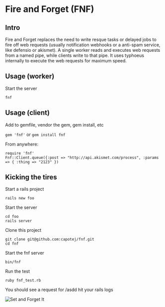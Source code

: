 # Fire and Forget (FNF)


## Intro

Fire and Forget replaces the need to write resque tasks or delayed jobs to fire off web requests (usually notification webhooks or a anti-spam service, like defensio or akismet). A single worker reads and executes web requests from a named pipe, while clients write to that pipe. It uses typhoeus internally to execute the web requests for maximum speed.

## Usage (worker)

Start the server

```
fnf
```


## Usage (client)

Add to gemfile, vendor the gem, gem install, etc

```gem 'fnf'``` or ```gem install fnf```

From anywhere:

```
require 'fnf'
Fnf::Client.queue({:post => "http://api.akismet.com/process", :params => { :thing => "2123" })
```


## Kicking the tires

Start a rails project

```
rails new foo
```

Start the server

```
cd foo
rails server
```

Clone this project

```
git clone git@github.com:capotej/fnf.git
cd fnf
```

Start the fnf server

```
bin/fnf
```

Run the test

```
ruby fnf_test.rb
```

You should see a request for /asdd hit your rails logs


![Set and Forget It](http://naturallyalise.com/blog/wp-content/uploads/2011/03/set-it-and-forget-it-ronco-rotisserie.jpg)
